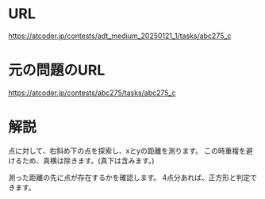 # URL
https://atcoder.jp/contests/adt_medium_20250121_1/tasks/abc275_c

# 元の問題のURL
https://atcoder.jp/contests/abc275/tasks/abc275_c

# 解説
点に対して、右斜め下の点を探索し、xとyの距離を測ります。
この時重複を避けるため、真横は除きます。(真下は含みます。)

測った距離の先に点が存在するかを確認します。
4点分あれば、正方形と判定できます。
